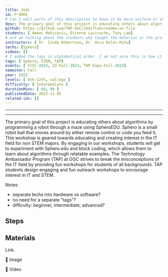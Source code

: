 ```yaml
---
title: Jedi
id: P-0001
# Can I edit parts of this description to have it be more uniform or should I just add the information in as it is from the repository?
desc: The primary goal of this project is educating others about algorithms by programming a robot through a maze using SpheroEDU. Sphero is a small robot ball that moves around by either remote control or code you feed it. This workshop is geared towards educating and creating interest in the IT field for non STEM majors. By engaging in our workshops, students will get to experiment with Sphero.edu and block coding, which allows them to learn about algorithms through relatable examples. The Technology Ambassador Program (TAP) at GGC strives to break the misconceptions of the IT field by providing fun workshops for students of all backgrounds. TAP students design engaging and fun outreach workshops to encourage interest in IT and STEM.
github: https://github.com/TAP-GGC/Jedi?tab=readme-ov-file
students: [ Ammar Mehicevic, Etienne Laccruche, Tony Lam]
# are we talking about the students who taught the material or the professors and Dr. associated with the project?
instructors: [ Dr. Cindy Robertson, Dr. Anca Doloc-Mihu]
techs: [Sphero]
videos: []
# I added the tags in alphabetical order. I am not sure this is how it should be or if we are even doing this as of right now?
tags: [ Sphero, STEM, TAP]
events: [ CCSC-2023, S3-Fall-2023, TAP Expo-Fall-2023]
semester: Fall
year: 2023
levels: [ 6th-12th, college ] 
difficulty: [ Intermediate ]
durationMins: [ 60, 90 ]
publishedDate: 2023-11-05
related-ids: []
---
```



---

---
The primary goal of this project is educating others about algorithms by programming a robot through a maze using SpheroEDU. Sphero is a small robot ball that moves around by either remote control or code you feed it. This workshop is geared towards educating and creating interest in the IT field for non STEM majors. By engaging in our workshops, students will get to experiment with Sphero.edu and block coding, which allows them to learn about algorithms through relatable examples. The Technology Ambassador Program (TAP) at GGC strives to break the misconceptions of the IT field by providing fun workshops for students of all backgrounds. TAP students design engaging and fun outreach workshops to encourage interest in IT and STEM. 

Notes: 

- separate techs into hardware vs software?
- no need for a separate "tags"?
- difficulty: beginner, intermediate, advanced?

## Steps

## Materials

Link.

👀 Image

💃 Video